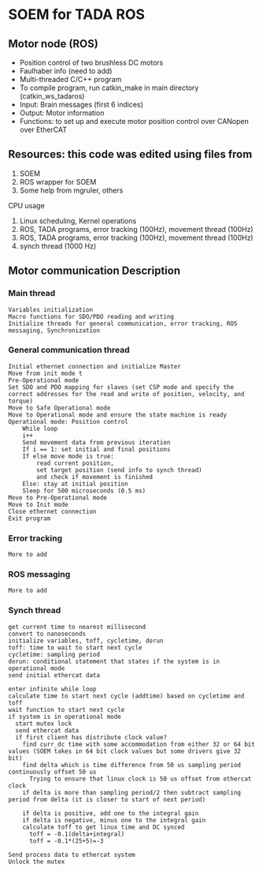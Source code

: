 # SOEM for TADA ROS

## Motor node (ROS)
* Position control of two brushless DC motors 
* Faulhaber info (need to add)
* Multi-threaded C/C++ program
* To compile program, run catkin_make in main directory (catkin_ws_tadaros)
* Input: Brain messages (first 6 indices)
* Output: Motor information 
* Functions: to set up and execute motor position control over CANopen over EtherCAT

## Resources: this code was edited using files from 
1) SOEM 
2) ROS wrapper for SOEM
3) Some help from mgruler, others

CPU usage
1) Linux scheduling, Kernel operations
2) ROS, TADA programs, error tracking (100Hz), movement thread (100Hz)
3) ROS, TADA programs, error tracking (100Hz), movement thread (100Hz)
4) synch thread (1000 Hz)

## Motor communication Description
### Main thread
	Variables initialization
	Macro functions for SDO/PDO reading and writing
	Initialize threads for general communication, error tracking, ROS messaging, Synchronization

### General communication thread
	Initial ethernet connection and initialize Master
	Move from init mode t
	Pre-Operational mode
	Set SDO and PDO mapping for slaves (set CSP mode and specify the correct addresses for the read and write of position, velocity, and torque)
	Move to Safe Operational mode
	Move to Operational mode and ensure the state machine is ready
	Operational mode: Position control
		While loop
		i++
		Send movement data from previous iteration
		If i == 1: set initial and final positions
		If else move mode is true: 
			read current position, 
			set target position (send info to synch thread)
			and check if movement is finished
		Else: stay at initial position
		Sleep for 500 microseconds (0.5 ms)
	Move to Pre-Operational mode
	Move to Init mode
	Close ethernet connection
	Exit program

### Error tracking
	More to add

### ROS messaging
	More to add

### Synch thread
	get current time to nearest millisecond
	convert to nanoseconds
	initialize variables, toff, cycletime, dorun
	toff: time to wait to start next cycle
	cycletime: sampling period
	dorun: conditional statement that states if the system is in operational mode
	send initial ethercat data
	
	enter infinite while loop
	calculate time to start next cycle (addtime) based on cycletime and toff
	wait function to start next cycle
	if system is in operational mode
	  start mutex lock
	  send ethercat data
	  if first client has distribute clock value?
	    find curr_dc time with some accommodation from either 32 or 64 bit values (SOEM takes in 64 bit clock values but some drivers give 32 bit)
	    find delta which is time difference from 50 us sampling period continuously offset 50 us
	      Trying to ensure that linux clock is 50 us offset from ethercat clock
	    if delta is more than sampling period/2 then subtract sampling period from delta (it is closer to start of next period)
	    
	    if delta is positive, add one to the integral gain
	    if delta is negative, minus one to the integral gain
	    calculate toff to get linux time and DC synced
	      toff = -0.1(delta+integral)
	      toff = -0.1*(25+5)=-3  
	      
	Send process data to ethercat system
	Unlock the mutex
	
	
